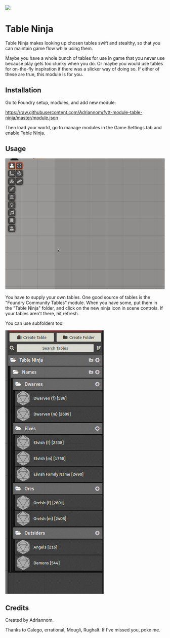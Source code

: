 ![](https://img.shields.io/badge/Foundry-v0.7.7-informational)
<!--- Downloads @ Latest Badge -->
<!--- replace <user>/<repo> with your username/repository -->
<!--- ![Latest Release Download Count](https://img.shields.io/github/downloads/adriannom/fvtt-module-table-ninja/latest/module.zip) -->

<!--- Forge Bazaar Install % Badge -->
<!--- replace <your-module-name> with the `name` in your manifest -->
<!--- ![Forge Installs](https://img.shields.io/badge/dynamic/json?label=Forge%20Installs&query=package.installs&suffix=%25&url=https%3A%2F%2Fforge-vtt.com%2Fapi%2Fbazaar%2Fpackage%2Ftable-ninja&colorB=4aa94a) -->


# Table Ninja

Table Ninja makes looking up chosen tables swift and stealthy, so that you can maintain game flow while using them.

Maybe you have a whole bunch of tables for use in game that you never use because play gets too clunky when you do. Or maybe you would use tables for on-the-fly inspiration if there was a slicker way of doing so. If either of these are true, this module is for you.

## Installation

Go to Foundry setup, modules, and add new module:

https://raw.githubusercontent.com/Adriannom/fvtt-module-table-ninja/master/module.json

Then load your world, go to manage modules in the Game Settings tab and enable Table Ninja.

## Usage

![](./images/table-ninja-demo.gif)

You have to supply your own tables. One good source of tables is the "Foundry Community Tables" module. When you have some, put them in the "Table Ninja" folder, and click on the new ninja icon in scene controls. If your tables aren't there, hit refresh.

You can use subfolders too:

![](./images/table-structure-example.png)

## Credits

Created by Adriannom.

Thanks to Calego, errational, Mougli, Rughalt.
If I've missed you, poke me.